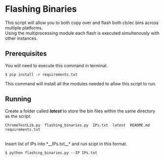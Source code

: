 # Flashing Binaries

This script will allow you to both copy over and flash both cb/ec bins across multiple platforms.<br>Using the multiprocessing module each flash is executed simultenously with other instances. 

## Prerequisites

You will need to execute this command in terminal. 

```
$ pip install -r requirements.txt
```

This command will install all the modules needed to allow this script to run.

## Running

Create a folder called *__latest__* to store the bin files within the same directory as the script.
```
ChromeTestLib.py  flashing_binaries.py  IPs.txt  latest  README.md  requirements.txt
```
<br>
Insert list of IPs into *__IPs.txt__* and run scipt in this format.

```
$ python flashing_binaries.py --IP IPs.txt 
```





